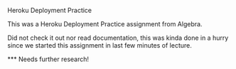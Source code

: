 Heroku Deployment Practice

This was a Heroku Deployment Practice assignment from Algebra.

Did not check it out nor read documentation, this was kinda done in a hurry since 
we started this assignment in last few minutes of lecture.



*** Needs further research!
